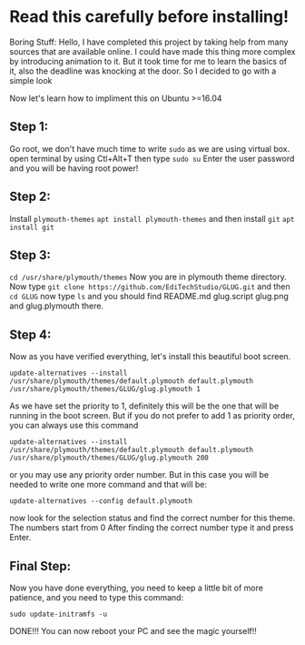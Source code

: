 # Read this carefully before installing!
Boring Stuff:
Hello, I have completed this project by taking help from many sources that are available online.
I could have made this thing more complex by introducing animation to it. But it took time for me to learn the basics of it, also the deadline was knocking at the door. So I decided to go with a simple look

Now let's learn how to impliment this on Ubuntu >=16.04

## Step 1:
Go root, we don't have much time to write `sudo` as we are using virtual box.
open terminal by using Ctl+Alt+T then type `sudo su`
Enter the user password and you will be having root power!
## Step 2:
Install `plymouth-themes`
`apt install plymouth-themes`
and then install `git`
`apt install git`
## Step 3:
`cd /usr/share/plymouth/themes`
Now you are in plymouth theme directory. Now type `git clone https://github.com/EdiTechStudio/GLUG.git`
and then `cd GLUG`
now type `ls` and you should find README.md glug.script glug.png and glug.plymouth there.
## Step 4:
Now as you have verified everything, let's install this beautiful boot screen.

`update-alternatives --install /usr/share/plymouth/themes/default.plymouth default.plymouth /usr/share/plymouth/themes/GLUG/glug.plymouth 1`

As we have set the priority to 1, definitely this will be the one that will be running in the boot screen. But if you do not prefer to add 1 as priority order, you can always use this command 

`update-alternatives --install /usr/share/plymouth/themes/default.plymouth default.plymouth /usr/share/plymouth/themes/GLUG/glug.plymouth 200`

or you may use any priority order number. But in this case you will be needed to write one more command and that will be:

`update-alternatives --config default.plymouth`

now look for the selection status and find the correct number for this theme. The numbers start from 0
After finding the correct number type it and press Enter.
## Final Step:
Now you have done everything, you need to keep a little bit of more patience, and you need to type this command:

 `sudo update-initramfs -u`

DONE!!! You can now reboot your PC and see the magic yourself!!
